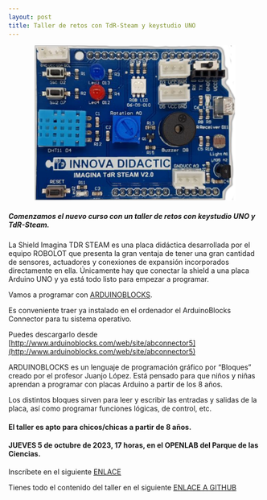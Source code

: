 ```yaml
---
layout: post
title: Taller de retos con TdR-Steam y keystudio UNO
---
```

<center>
<img src="/images/TdR-STEAM.png" width="400" />
</center>

##### Comenzamos el nuevo curso con un taller de retos con keystudio UNO y TdR-Steam.

La Shield Imagina TDR STEAM es una placa didáctica desarrollada por el equipo ROBOLOT que presenta la gran ventaja de tener una gran cantidad de sensores, actuadores y conexiones de expansión incorporados directamente en ella. Únicamente hay que conectar la shield a una placa Arduino UNO y ya está todo listo para empezar a programar.

Vamos a programar con [ARDUINOBLOCKS](http://www.arduinoblocks.com/).

Es conveniente traer ya instalado en el ordenador el ArduinoBlocks Connector para tu sistema operativo.

Puedes descargarlo desde [http://www.arduinoblocks.com/web/site/abconnector5](http://www.arduinoblocks.com/web/site/abconnector5)


ARDUINOBLOCKS es un lenguaje de programación gráfico por “Bloques” creado por el profesor Juanjo López. Está pensado para que niños y niñas aprendan a programar con placas Arduino a partir de los 8 años.

Los distintos bloques sirven para leer y escribir las entradas y salidas de la placa, así como programar funciones lógicas, de control, etc.

#### El taller es apto para chicos/chicas a partir de 8 años.

#### JUEVES 5 de octubre de 2023, 17 horas, en el OPENLAB del Parque de las Ciencias.





 Inscríbete en el siguiente [ENLACE](https://forms.gle/DSxL5EUWvPbqVYgY9)



Tienes todo el contenido del taller en el siguiente [ENLACE A GITHUB](https://fgcoca.github.io/TdR-STEAM-and_UNO/)
